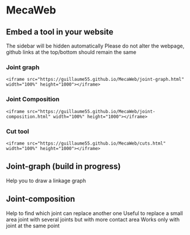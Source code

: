 # MecaWeb

## Embed a tool in your website
The sidebar will be hidden automatically
Please do not alter the webpage, github links at the top/bottom should remain the same
### Joint graph

`<iframe src="https://guillaume55.github.io/MecaWeb/joint-graph.html" width="100%" height="1000"></iframe>`

### Joint Composition

`<iframe src="https://guillaume55.github.io/MecaWeb/joint-composition.html" width="100%" height="1000"></iframe>`

### Cut tool
`<iframe src="https://guillaume55.github.io/MecaWeb/cuts.html" width="100%" height="1000"></iframe>`

## Joint-graph (build in progress)
Help you to draw a linkage graph

## Joint-composition
Help to find which joint can replace another one
Useful to replace a small area joint with several joints but with more contact area
Works only with joint at the same point
